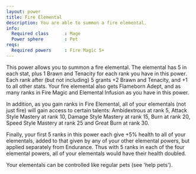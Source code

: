 ```yaml
---
layout: power
title: Fire Elemental
description: You are able to summon a fire elemental.
info:
  Required class      : Mage
  Power sphere        : Pet
reqs:
  Required powers     : Fire Magic 5+
---
```


This power allows you to summon a fire elemental.  The elemental has 5 in each
stat, plus 1 Brawn and Tenacity for each rank you have in this power.  Each
rank after (but not including) 5 grants +2 Brawn and Tenacity, and +1 to all
other stats.  Your fire elemental also gets Flameborn Adept, and as many ranks
in Fire Magic and Elemental Infusion as you have in this power.

In addition, as you gain ranks in Fire Elemental, all of your elementals (not
just fire) will gain access to certain talents: Ambidextrous at rank 5, Attack
Style Mastery at rank 10, Damage Style Mastery at rank 15, Burn at rank 20,
Speed Style Mastery at rank 25 and Great Burn at rank 30.

Finally, your first 5 ranks in this power each give +5% health to all of your
elementals, added to that given by any of your other elemental powers, but
applied separately from Endurance.  Thus with 5 ranks in each of the four
elemental powers, all of your elementals would have their health doubled.

Your elementals can be controlled like regular pets (see 'help pets').
